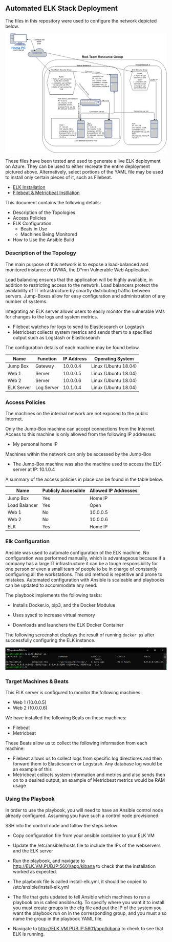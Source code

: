 ## Automated ELK Stack Deployment

The files in this repository were used to configure the network depicted below.

![](Images/ELK_Stack_Deployment.png)

These files have been tested and used to generate a live ELK deployment on Azure. They can be used to either recreate the entire deployment pictured above. Alternatively, select portions of the YAML file may be used to install only certain pieces of it, such as Filebeat.

  - [ELK Installation](https://github.com/AustinBarrett2282/Elk_Stack_Deployment/blob/main/Ansible/install-elk.yml)
  - [Filebeat & Metricbeat Instllation](https://github.com/AustinBarrett2282/Elk_Stack_Deployment/blob/main/Ansible/filebeat-metricbeat-playbook.yml)

This document contains the following details:
- Description of the Topologies 
- Access Policies
- ELK Configuration
  - Beats in Use
  - Machines Being Monitored
- How to Use the Ansible Build


### Description of the Topology

The main purpose of this network is to expose a load-balanced and monitored instance of DVWA, the D*mn Vulnerable Web Application.

Load balancing ensures that the application will be highly available, in addition to restricting access to the network. Load balancers protect the availability of IT infrastructure by smartly distributing traffic between servers. Jump-Boxes allow for easy configuration and administration of any number of systems.

Integrating an ELK server allows users to easily monitor the vulnerable VMs for changes to the logs and system metrics.
- Filebeat watches for logs to send to Elasticsearch or Logstash
- Metricbeat collects system metrics and sends them to a specified output such as Logstash or Elasticsearch

The configuration details of each machine may be found below.

| Name      | Function  | IP Address | Operating System    |
|-----------|-----------|------------|---------------------|
| Jump Box  | Gateway   | 10.0.0.4   | Linux (Ubuntu 18.04)|
| Web 1     | Server    | 10.0.0.5   | Linux (Ubuntu 18.04)|
| Web 2     | Server    | 10.0.0.6   | Linux (Ubuntu 18.04)|
| ELK Server| Log Server| 10.1.0.4   | Linux (Ubuntu 18.04)|
### Access Policies

The machines on the internal network are not exposed to the public Internet. 

Only the Jump-Box machine can accept connections from the Internet. Access to this machine is only allowed from the following IP addresses:
- My personal home IP

Machines within the network can only be accessed by the Jump-Box
- The Jump-Box machine was also the machine used to access the ELK server at IP: 10.1.0.4

A summary of the access policies in place can be found in the table below.

| Name         | Publicly Accessible | Allowed IP Addresses |
|--------------|---------------------|----------------------|
| Jump Box     | Yes                 | Home IP              |
| Load Balancer| Yes                 | Open                 |
| Web 1        | No                  | 10.0.0.5             |
| Web 2        | No                  | 10.0.0.6             |
| ELK          | Yes                 | Home IP              |
### Elk Configuration

Ansible was used to automate configuration of the ELK machine. No configuration was performed manually, which is advantageous because if a company has a large IT infrastructure it can be a tough responsibility for one person or even a small team of people to be in charge of constantly configuring all the workstations. This old method is repetitive and prone to mistakes. Automated configuration with Ansible is scaleable and playbooks can be updated to accommodate any need.

The playbook implements the following tasks:
- Installs Docker.io, pip3, and the Docker Modulue

- Uses sysctl to increase virtual memory

- Downloads and launchers the ELK Docker Container


The following screenshot displays the result of running `docker ps` after successfully configuring the ELK instance.

![](Images/Docker_PS.png)

### Target Machines & Beats
This ELK server is configured to monitor the following machines:
- Web 1 (10.0.0.5)
- Web 2 (10.0.0.6)

We have installed the following Beats on these machines:
- Filebeat
- Metricbeat

These Beats allow us to collect the following information from each machine:
- Filebeat allows us to collect logs from specific log directiores and then forward them to Elasticsearch or Logstash. Any database log would be an example of this
- Metricbeat collects system information and metrics and also sends then on to a desired output, an example of Metricbeat metrics would be RAM usage 

### Using the Playbook
In order to use the playbook, you will need to have an Ansible control node already configured. Assuming you have such a control node provisioned: 

SSH into the control node and follow the steps below:
- Copy configuration file from your ansible container to your ELK VM
- Update the /etc/ansible/hosts file to include the IPs of the webservers and the ELK server
- Run the playbook, and navigate to http://ELK.VM.PUB.IP:5601/app/kibana to check that the installation worked as expected.

- The playbook file is called install-elk.yml, it should be copied to /etc/ansible/install-elk.yml
- The file that gets updated to tell Ansible which machines to run a playbook on is called ansible.cfg. To specify where you want it to install you must create groups in the cfg file and put the IP of the system you want the playbook run on in the corresponding group, and you must also name the group in the playbook YAML file.
- Navigate to http://ELK.VM.PUB.IP:5601/app/kibana to check to see that ELK is running.
